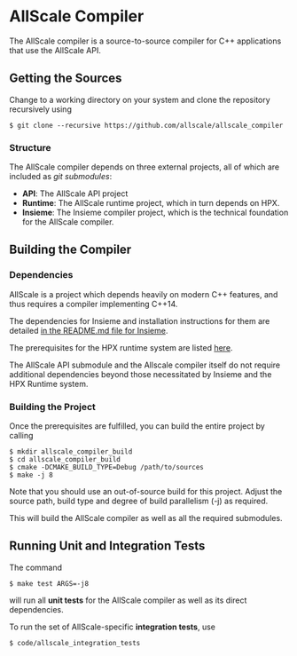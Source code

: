 # AllScale Compiler

The AllScale compiler is a source-to-source compiler for C++ applications that
use the AllScale API.

## Getting the Sources

Change to a working directory on your system and clone the repository
recursively using

    $ git clone --recursive https://github.com/allscale/allscale_compiler

### Structure

The AllScale compiler depends on three external projects, all of which are included as *git submodules*:

 - **API**: The AllScale API project
 - **Runtime**: The AllScale runtime project, which in turn depends on HPX.
 - **Insieme**: The Insieme compiler project, which is the technical foundation for the AllScale compiler.

## Building the Compiler

### Dependencies

AllScale is a project which depends heavily on modern C++ features, and thus requires a compiler implementing C++14.

The dependencies for Insieme and installation instructions for them are detailed [in the README.md file for Insieme](https://github.com/insieme/insieme#dependencies).

The prerequisites for the HPX runtime system are listed [here](https://github.com/STEllAR-GROUP/hpx#build-instructions).

The AllScale API submodule and the Allscale compiler itself do not require additional dependencies beyond those necessitated by Insieme and the HPX Runtime system.


### Building the Project

Once the prerequisites are fulfilled, you can build the entire project by calling

    $ mkdir allscale_compiler_build
    $ cd allscale_compiler_build
    $ cmake -DCMAKE_BUILD_TYPE=Debug /path/to/sources
    $ make -j 8

Note that you should use an out-of-source build for this project. Adjust the source path, build type and degree of build parallelism (-j) as required.

This will build the AllScale compiler as well as all the required submodules.

## Running Unit and Integration Tests

The command

    $ make test ARGS=-j8

will run all **unit tests** for the AllScale compiler as well as its direct dependencies.

To run the set of AllScale-specific **integration tests**, use

    $ code/allscale_integration_tests
